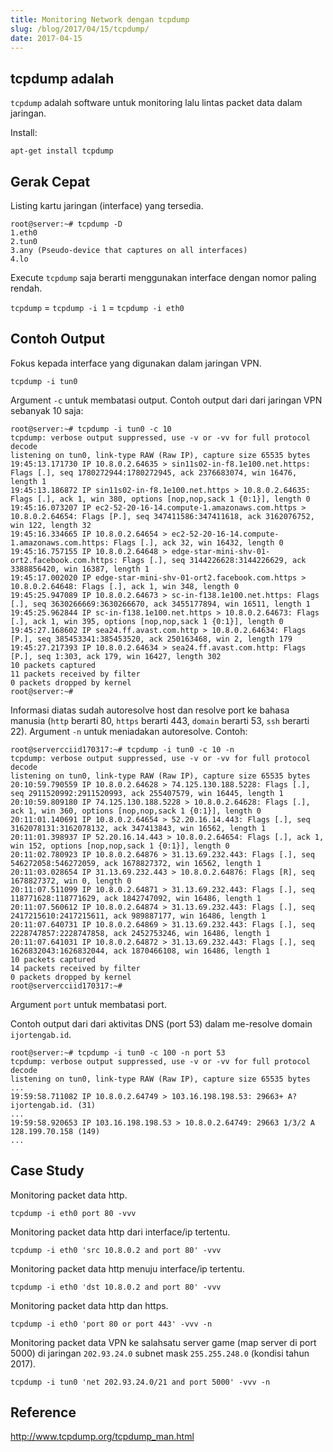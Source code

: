 ```yaml
---
title: Monitoring Network dengan tcpdump
slug: /blog/2017/04/15/tcpdump/
date: 2017-04-15
---
```


## tcpdump adalah

`tcpdump` adalah software untuk monitoring lalu lintas packet data dalam jaringan.

Install:

```
apt-get install tcpdump
```

## Gerak Cepat

Listing kartu jaringan (interface) yang tersedia.

```
root@server:~# tcpdump -D
1.eth0
2.tun0
3.any (Pseudo-device that captures on all interfaces)
4.lo
```

Execute `tcpdump` saja berarti menggunakan interface dengan nomor paling rendah.

`tcpdump` = `tcpdump -i 1` = `tcpdump -i eth0`

## Contoh Output

Fokus kepada interface yang digunakan dalam jaringan VPN.

```
tcpdump -i tun0
```

Argument `-c` untuk membatasi output. Contoh output dari dari jaringan VPN sebanyak 10 saja:

```no-highlight
root@server:~# tcpdump -i tun0 -c 10
tcpdump: verbose output suppressed, use -v or -vv for full protocol decode
listening on tun0, link-type RAW (Raw IP), capture size 65535 bytes
19:45:13.171730 IP 10.8.0.2.64635 > sin11s02-in-f8.1e100.net.https: Flags [.], seq 1780272944:1780272945, ack 2376683074, win 16476, length 1
19:45:13.186872 IP sin11s02-in-f8.1e100.net.https > 10.8.0.2.64635: Flags [.], ack 1, win 380, options [nop,nop,sack 1 {0:1}], length 0
19:45:16.073207 IP ec2-52-20-16-14.compute-1.amazonaws.com.https > 10.8.0.2.64654: Flags [P.], seq 347411586:347411618, ack 3162076752, win 122, length 32
19:45:16.334665 IP 10.8.0.2.64654 > ec2-52-20-16-14.compute-1.amazonaws.com.https: Flags [.], ack 32, win 16432, length 0
19:45:16.757155 IP 10.8.0.2.64648 > edge-star-mini-shv-01-ort2.facebook.com.https: Flags [.], seq 3144226628:3144226629, ack 3388856420, win 16387, length 1
19:45:17.002020 IP edge-star-mini-shv-01-ort2.facebook.com.https > 10.8.0.2.64648: Flags [.], ack 1, win 348, length 0
19:45:25.947089 IP 10.8.0.2.64673 > sc-in-f138.1e100.net.https: Flags [.], seq 3630266669:3630266670, ack 3455177894, win 16511, length 1
19:45:25.962844 IP sc-in-f138.1e100.net.https > 10.8.0.2.64673: Flags [.], ack 1, win 395, options [nop,nop,sack 1 {0:1}], length 0
19:45:27.168602 IP sea24.ff.avast.com.http > 10.8.0.2.64634: Flags [P.], seq 385453341:385453520, ack 250163468, win 2, length 179
19:45:27.217393 IP 10.8.0.2.64634 > sea24.ff.avast.com.http: Flags [P.], seq 1:303, ack 179, win 16427, length 302
10 packets captured
11 packets received by filter
0 packets dropped by kernel
root@server:~#
```

Informasi diatas sudah autoresolve host dan resolve port ke bahasa manusia (`http` berarti 80, `https` berarti 443, `domain` berarti 53, `ssh` berarti 22). Argument `-n` untuk meniadakan autoresolve. Contoh:

```no-highlight
root@servercciid170317:~# tcpdump -i tun0 -c 10 -n
tcpdump: verbose output suppressed, use -v or -vv for full protocol decode
listening on tun0, link-type RAW (Raw IP), capture size 65535 bytes
20:10:59.790559 IP 10.8.0.2.64628 > 74.125.130.188.5228: Flags [.], seq 2911520992:2911520993, ack 255407579, win 16445, length 1
20:10:59.809180 IP 74.125.130.188.5228 > 10.8.0.2.64628: Flags [.], ack 1, win 360, options [nop,nop,sack 1 {0:1}], length 0
20:11:01.140691 IP 10.8.0.2.64654 > 52.20.16.14.443: Flags [.], seq 3162078131:3162078132, ack 347413843, win 16562, length 1
20:11:01.398937 IP 52.20.16.14.443 > 10.8.0.2.64654: Flags [.], ack 1, win 152, options [nop,nop,sack 1 {0:1}], length 0
20:11:02.780923 IP 10.8.0.2.64876 > 31.13.69.232.443: Flags [.], seq 546272058:546272059, ack 1678827372, win 16562, length 1
20:11:03.028654 IP 31.13.69.232.443 > 10.8.0.2.64876: Flags [R], seq 1678827372, win 0, length 0
20:11:07.511099 IP 10.8.0.2.64871 > 31.13.69.232.443: Flags [.], seq 118771628:118771629, ack 1842747092, win 16486, length 1
20:11:07.560612 IP 10.8.0.2.64874 > 31.13.69.232.443: Flags [.], seq 2417215610:2417215611, ack 989887177, win 16486, length 1
20:11:07.640731 IP 10.8.0.2.64869 > 31.13.69.232.443: Flags [.], seq 2228747857:2228747858, ack 2452753246, win 16486, length 1
20:11:07.641031 IP 10.8.0.2.64872 > 31.13.69.232.443: Flags [.], seq 1626832043:1626832044, ack 1870466108, win 16486, length 1
10 packets captured
14 packets received by filter
0 packets dropped by kernel
root@servercciid170317:~#
```

Argument `port` untuk membatasi port.

Contoh output dari dari aktivitas DNS (port 53) dalam me-resolve domain `ijortengab.id`.

```no-highlight
root@server:~# tcpdump -i tun0 -c 100 -n port 53
tcpdump: verbose output suppressed, use -v or -vv for full protocol decode
listening on tun0, link-type RAW (Raw IP), capture size 65535 bytes
...
19:59:58.711082 IP 10.8.0.2.64749 > 103.16.198.198.53: 29663+ A? ijortengab.id. (31)
...
19:59:58.920653 IP 103.16.198.198.53 > 10.8.0.2.64749: 29663 1/3/2 A 128.199.70.158 (149)
...
```

## Case Study

Monitoring packet data http.

```
tcpdump -i eth0 port 80 -vvv
```

Monitoring packet data http dari interface/ip tertentu.

```
tcpdump -i eth0 'src 10.8.0.2 and port 80' -vvv
```

Monitoring packet data http menuju interface/ip tertentu.

```
tcpdump -i eth0 'dst 10.8.0.2 and port 80' -vvv
```

Monitoring packet data http dan https.

```
tcpdump -i eth0 'port 80 or port 443' -vvv -n
```

Monitoring packet data VPN ke salahsatu server game (map server di port 5000) di jaringan `202.93.24.0` subnet mask `255.255.248.0` (kondisi tahun 2017).

```
tcpdump -i tun0 'net 202.93.24.0/21 and port 5000' -vvv -n
```

## Reference

http://www.tcpdump.org/tcpdump_man.html